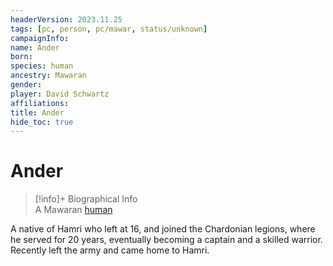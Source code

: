 ```yaml
---
headerVersion: 2023.11.25
tags: [pc, person, pc/mawar, status/unknown]
campaignInfo:
name: Ander
born:
species: human
ancestry: Mawaran
gender:
player: David Schwartz
affiliations:
title: Ander
hide_toc: true
---
```

# Ander
>[!info]+ Biographical Info  
> A Mawaran [human](<../../../species/humans/humans.md>)

A native of Hamri who left at 16, and joined the Chardonian legions, where he served for 20 years, eventually becoming a captain and a skilled warrior. Recently left the army and came home to Hamri.